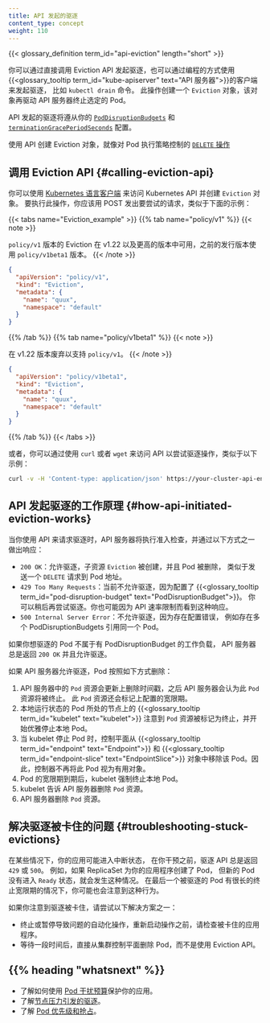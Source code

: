 ```yaml
---
title: API 发起的驱逐
content_type: concept
weight: 110
---
```

<!--
title: API-initiated Eviction
content_type: concept
weight: 110
-->
{{< glossary_definition term_id="api-eviction" length="short" >}} </br>

<!--
You can request eviction by calling the Eviction API directly, or programmatically
using a client of the {{<glossary_tooltip term_id="kube-apiserver" text="API server">}}, like the `kubectl drain` command. This
creates an `Eviction` object, which causes the API server to terminate the Pod.

API-initiated evictions respect your configured [`PodDisruptionBudgets`](/docs/tasks/run-application/configure-pdb/)
and [`terminationGracePeriodSeconds`](/docs/concepts/workloads/pods/pod-lifecycle#pod-termination).

Using the API to create an Eviction object for a Pod is like performing a
policy-controlled [`DELETE` operation](/docs/reference/kubernetes-api/workload-resources/pod-v1/#delete-delete-a-pod)
on the Pod.
-->
你可以通过直接调用 Eviction API 发起驱逐，也可以通过编程的方式使用
{{<glossary_tooltip term_id="kube-apiserver" text="API 服务器">}}的客户端来发起驱逐，
比如 `kubectl drain` 命令。
此操作创建一个 `Eviction` 对象，该对象再驱动 API 服务器终止选定的 Pod。

API 发起的驱逐将遵从你的
[`PodDisruptionBudgets`](/zh-cn/docs/tasks/run-application/configure-pdb/)
和 [`terminationGracePeriodSeconds`](/zh-cn/docs/concepts/workloads/pods/pod-lifecycle#pod-termination)
配置。

使用 API 创建 Eviction 对象，就像对 Pod 执行策略控制的
[`DELETE` 操作](/zh-cn/docs/reference/kubernetes-api/workload-resources/pod-v1/#delete-delete-a-pod)

<!--
## Calling the Eviction API

You can use a [Kubernetes language client](/docs/tasks/administer-cluster/access-cluster-api/#programmatic-access-to-the-api)
to access the Kubernetes API and create an `Eviction` object. To do this, you
POST the attempted operation, similar to the following example:
-->
## 调用 Eviction API   {#calling-eviction-api}

你可以使用 [Kubernetes 语言客户端](/zh-cn/docs/tasks/administer-cluster/access-cluster-api/#programmatic-access-to-the-api)
来访问 Kubernetes API 并创建 `Eviction` 对象。
要执行此操作，你应该用 POST 发出要尝试的请求，类似于下面的示例：

{{< tabs name="Eviction_example" >}}
{{% tab name="policy/v1" %}}
{{< note >}}
<!--
`policy/v1` Eviction is available in v1.22+. Use `policy/v1beta1` with prior releases.
-->
`policy/v1` 版本的 Eviction 在 v1.22 以及更高的版本中可用，之前的发行版本使用 `policy/v1beta1` 版本。
{{< /note >}}

```json
{
  "apiVersion": "policy/v1",
  "kind": "Eviction",
  "metadata": {
    "name": "quux",
    "namespace": "default"
  }
}
```
{{% /tab %}}
{{% tab name="policy/v1beta1" %}}
{{< note >}}
<!--
Deprecated in v1.22 in favor of `policy/v1`
-->
在 v1.22 版本废弃以支持 `policy/v1`。
{{< /note >}}

```json
{
  "apiVersion": "policy/v1beta1",
  "kind": "Eviction",
  "metadata": {
    "name": "quux",
    "namespace": "default"
  }
}
```
{{% /tab %}}
{{< /tabs >}}

<!--
Alternatively, you can attempt an eviction operation by accessing the API using
`curl` or `wget`, similar to the following example:
-->
或者，你可以通过使用 `curl` 或者 `wget` 来访问 API 以尝试驱逐操作，类似于以下示例：

```bash
curl -v -H 'Content-type: application/json' https://your-cluster-api-endpoint.example/api/v1/namespaces/default/pods/quux/eviction -d @eviction.json
```

<!--
## How API-initiated eviction works

When you request an eviction using the API, the API server performs admission
checks and responds in one of the following ways:
-->
## API 发起驱逐的工作原理   {#how-api-initiated-eviction-works}

当你使用 API 来请求驱逐时，API 服务器将执行准入检查，并通过以下方式之一做出响应：

<!--
* `200 OK`: the eviction is allowed, the `Eviction` subresource is created, and
  the Pod is deleted, similar to sending a `DELETE` request to the Pod URL.
* `429 Too Many Requests`: the eviction is not currently allowed because of the
  configured {{<glossary_tooltip term_id="pod-disruption-budget" text="PodDisruptionBudget">}}.
  You may be able to attempt the eviction again later. You might also see this
  response because of API rate limiting.
* `500 Internal Server Error`: the eviction is not allowed because there is a
  misconfiguration, like if multiple PodDisruptionBudgets reference the same Pod.
-->
* `200 OK`：允许驱逐，子资源 `Eviction` 被创建，并且 Pod 被删除，
  类似于发送一个 `DELETE` 请求到 Pod 地址。
* `429 Too Many Requests`：当前不允许驱逐，因为配置了
  {{<glossary_tooltip term_id="pod-disruption-budget" text="PodDisruptionBudget">}}。
  你可以稍后再尝试驱逐。你也可能因为 API 速率限制而看到这种响应。
* `500 Internal Server Error`：不允许驱逐，因为存在配置错误，
  例如存在多个 PodDisruptionBudgets 引用同一个 Pod。

<!--
If the Pod you want to evict isn't part of a workload that has a
PodDisruptionBudget, the API server always returns `200 OK` and allows the
eviction.

If the API server allows the eviction, the Pod is deleted as follows:
-->
如果你想驱逐的 Pod 不属于有 PodDisruptionBudget 的工作负载，
API 服务器总是返回 `200 OK` 并且允许驱逐。

如果 API 服务器允许驱逐，Pod 按照如下方式删除：

<!--
1. The `Pod` resource in the API server is updated with a deletion timestamp,
   after which the API server considers the `Pod` resource to be terminated. The
   `Pod` resource is also marked with the configured grace period.
1. The {{<glossary_tooltip term_id="kubelet" text="kubelet">}} on the node where the local Pod is running notices that the `Pod`
   resource is marked for termination and starts to gracefully shut down the
   local Pod.
1. While the kubelet is shutting the Pod down, the control plane removes the Pod
   from {{<glossary_tooltip term_id="endpoint" text="Endpoint">}} and
   {{<glossary_tooltip term_id="endpoint-slice" text="EndpointSlice">}}
   objects. As a result, controllers no longer consider the Pod as a valid object.
1. After the grace period for the Pod expires, the kubelet forcefully terminates
   the local Pod.
1. The kubelet tells the API server to remove the `Pod` resource.
1. The API server deletes the `Pod` resource.
-->
1. API 服务器中的 `Pod` 资源会更新上删除时间戳，之后 API 服务器会认为此 `Pod` 资源将被终止。
   此 `Pod` 资源还会标记上配置的宽限期。
1. 本地运行状态的 Pod 所处的节点上的 {{<glossary_tooltip term_id="kubelet" text="kubelet">}}
   注意到 `Pod` 资源被标记为终止，并开始优雅停止本地 Pod。
1. 当 kubelet 停止 Pod 时，控制平面从 {{<glossary_tooltip term_id="endpoint" text="Endpoint">}}
   和 {{<glossary_tooltip term_id="endpoint-slice" text="EndpointSlice">}}
   对象中移除该 Pod。因此，控制器不再将此 Pod 视为有用对象。
1. Pod 的宽限期到期后，kubelet 强制终止本地 Pod。
1. kubelet 告诉 API 服务器删除 `Pod` 资源。
1. API 服务器删除 `Pod` 资源。

<!--
## Troubleshooting stuck evictions

In some cases, your applications may enter a broken state, where the Eviction
API will only return `429` or `500` responses until you intervene. This can
happen if, for example, a ReplicaSet creates pods for your application but new
pods do not enter a `Ready` state. You may also notice this behavior in cases
where the last evicted Pod had a long termination grace period.
-->
## 解决驱逐被卡住的问题   {#troubleshooting-stuck-evictions}

在某些情况下，你的应用可能进入中断状态，
在你干预之前，驱逐 API 总是返回 `429` 或 `500`。
例如，如果 ReplicaSet 为你的应用程序创建了 Pod，
但新的 Pod 没有进入 `Ready` 状态，就会发生这种情况。
在最后一个被驱逐的 Pod 有很长的终止宽限期的情况下，你可能也会注意到这种行为。

<!--
If you notice stuck evictions, try one of the following solutions:

* Abort or pause the automated operation causing the issue. Investigate the stuck
  application before you restart the operation.
* Wait a while, then directly delete the Pod from your cluster control plane
  instead of using the Eviction API.
-->
如果你注意到驱逐被卡住，请尝试以下解决方案之一：

* 终止或暂停导致问题的自动化操作，重新启动操作之前，请检查被卡住的应用程序。
* 等待一段时间后，直接从集群控制平面删除 Pod，而不是使用 Eviction API。

## {{% heading "whatsnext" %}}

<!--
* Learn how to protect your applications with a [Pod Disruption Budget](/docs/tasks/run-application/configure-pdb/).
* Learn about [Node-pressure Eviction](/docs/concepts/scheduling-eviction/node-pressure-eviction/).
* Learn about [Pod Priority and Preemption](/docs/concepts/scheduling-eviction/pod-priority-preemption/).
-->
* 了解如何使用 [Pod 干扰预算](/zh-cn/docs/tasks/run-application/configure-pdb/)保护你的应用。
* 了解[节点压力引发的驱逐](/zh-cn/docs/concepts/scheduling-eviction/node-pressure-eviction/)。
* 了解 [Pod 优先级和抢占](/zh-cn/docs/concepts/scheduling-eviction/pod-priority-preemption/)。
